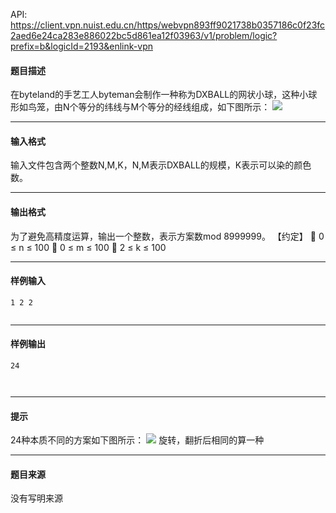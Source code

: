 API: https://client.vpn.nuist.edu.cn/https/webvpn893ff9021738b0357186c0f23fc2aed6e24ca283e886022bc5d861ea12f03963/v1/problem/logic?prefix=b&logicId=2193&enlink-vpn

#### 题目描述

在byteland的手艺工人byteman会制作一种称为DXBALL的网状小球，这种小球形如鸟笼，由N个等分的纬线与M个等分的经线组成，如下图所示： ![](../file/2193_0.jpg)

---

#### 输入格式

输入文件包含两个整数N,M,K，N,M表示DXBALL的规模，K表示可以染的颜色数。

---

#### 输出格式

为了避免高精度运算，输出一个整数，表示方案数mod 8999999。 【约定】  0 ≤ n ≤ 100  0 ≤ m ≤ 100  2 ≤ k ≤ 100

---

#### 样例输入
```
1 2 2


```

---

#### 样例输出
```
24



```

---

#### 提示

24种本质不同的方案如下图所示： ![](../file/2193_0.jpg) 旋转，翻折后相同的算一种

---

#### 题目来源

没有写明来源